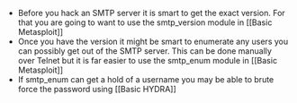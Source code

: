 - Before you hack an SMTP server it is smart to get the exact version. For that you are going to want to use the smtp_version module in [[Basic Metasploit]]
- Once you have the version it might be smart to enumerate any users you can possibly get out of the SMTP server. This can be done manually over Telnet but it is far easier to use the smtp_enum module in [[Basic Metasploit]]
- If smtp_enum can get a hold of a username you may be able to brute force the password using [[Basic HYDRA]]